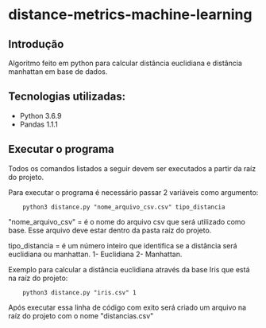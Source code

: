 # distance-metrics-machine-learning
## Introdução
Algoritmo feito em python para calcular distância euclidiana e distância manhattan em base de dados.

## Tecnologias utilizadas:
* Python 3.6.9
* Pandas 1.1.1

## Executar o programa
Todos os comandos listados a seguir devem ser executados a partir da raíz do projeto.

Para executar o programa é necessário passar 2 variáveis como argumento:
```
    python3 distance.py "nome_arquivo_csv.csv" tipo_distancia
```

"nome_arquivo_csv" = é o nome do arquivo csv que será utilizado como base. Esse arquivo deve estar dentro da pasta raíz do projeto.

tipo_distancia = é um número inteiro que identifica se a distância será euclidiana ou manhattan. 1- Euclidiana 2- Manhattan.

Exemplo para calcular a distância euclidiana através da base Iris que está na raíz do projeto:
```
    python3 distance.py "iris.csv" 1
```

Após executar essa linha de código com exito será criado um arquivo na raíz do projeto com o nome "distancias.csv"
